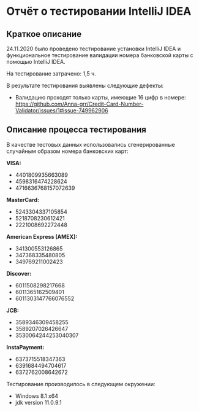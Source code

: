# Отчёт о тестировании IntelliJ IDEA
## Краткое описание
24.11.2020 было проведено тестирование установки IntelliJ IDEA и функциональное тестирование валидации номера банковской карты с помощью IntelliJ IDEA. 

На тестирование затрачено: 1,5 ч.

В результате тестирования выявлены следующие дефекты:

* Валидацию проходят только карты, имеющие 16 цифр в номере: https://github.com/Anna-grr/Credit-Card-Number-Validator/issues/1#issue-749962906

## Описание процесса тестирования

В качестве тестовых данных использовались сгенерированные случайным образом номера банковских карт:

**VISA:**
* 4401809935663089
* 4598316474228624
* 4716636768157072639

**MasterCard:**
* 5243304337105854
* 5218708230612421
* 2221008692272448

**American Express (AMEX):**
* 341300553126865
* 347368335480805
* 349769211002423

**Discover:**
* 6011508298217668
* 6011365162509401
* 6011303147766076552

**JCB:**
* 3589346309458255
* 3589207026426647
* 3530064244253040307

**InstaPayment:**
* 6373715518347363
* 6391684494704617
* 6372762008642672


Тестирование производилось в следующем окружении:

* Windows 8.1 x64
* jdk version 11.0.9.1
